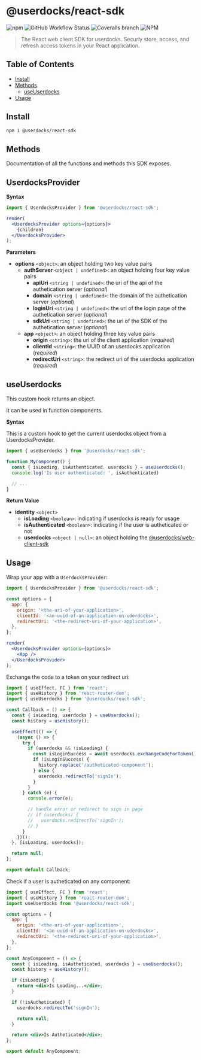 # **@userdocks/react-sdk**

![npm](https://img.shields.io/npm/v/@userdocks/react-sdk?style=flat-square)
![GitHub Workflow Status](https://img.shields.io/github/workflow/status/userdocks/react-sdk/build?style=flat-square)
![Coveralls branch](https://img.shields.io/coveralls/github/userdocks/react-sdk/main?style=flat-square)
![NPM](https://img.shields.io/npm/l/@userdocks/react-sdk?style=flat-square)

> The React web client SDK for userdocks. Securly store, access, and refresh access tokens in your React application.

## Table of Contents

- [Install](#install)
- [Methods](#methods)
  - [useUserdocks](#useUserdocks)
- [Usage](#usage)

## **Install**

```bash
npm i @userdocks/react-sdk
```

## **Methods**

Documentation of all the functions and methods this SDK exposes.

## **UserdocksProvider**

**Syntax**

```jsx
import { UserdocksProvider } from '@userdocks/react-sdk';

render(
  <UserdocksProvider options={options}>
    {children}
  </UserdocksProvider>
);
```

**Parameters**

- **options** `<object>`: an object holding two key value pairs
  - **authServer** `<object | undefined>`: an object holding four key value pairs
    - **apiUri** `<string | undefined>`: the uri of the api of the authetication server (_optional_)
    - **domain** `<string | undefined>`: the domain of the authetication server (_optional_)
    - **loginUri** `<string | undefined>`: the uri of the login page of the authetication server (_optional_)
    - **sdkUri** `<string | undefined>`: the uri of the SDK of the authetication server (_optional_)
  - **app** `<object>`: an object holding three key value pairs
    - **origin** `<string>`: the uri of the client application (_required_)
    - **clientId** `<string>`: the UUID of an userdocks application (_required_)
    - **redirectUri** `<string>`: the redirect uri of the userdocks application (_required_)
## **useUserdocks**

This custom hook returns an object.

It can be used in function components.

**Syntax**

This is a custom hook to get the current userdocks object from a UserdocksProvider.

```js
import { useUserdocks } from '@userdocks/react-sdk';

function MyComponent() {
  const { isLoading, isAuthenticated, userdocks } = useUserdocks();
  console.log('Is user authenticated: ', isAuthenticated)

  // ...
}
```

**Return Value**

- **identity** `<object>`
  - **isLoading** `<boolean>`: indicating if userdocks is ready for usage
  - **isAuthenticated** `<boolean>`: indicating if the user is autheticated or not
  - **userdocks** `<object | null>`: an object holding the [@userdocks/web-client-sdk](https://github.com/userdocks/web-client-sdk#getuserdocks)

## **Usage**

Wrap your app with a `UserdocksProvider`:

```jsx
import { UserdocksProvider } from '@userdocks/react-sdk';

const options = {
  app: {
    origin: '<the-uri-of-your-application>',
    clientId: '<an-uuid-of-an-application-on-uderdocks>',
    redirectUri: '<the-redirect-uri-of-your-application>',
  },
};

render(
  <UserdocksProvider options={options}>
    <App />
  </UserdocksProvider>
);
```

Exchange the code to a token on your redirect uri:

```jsx
import { useEffect, FC } from 'react';
import { useHistory } from 'react-router-dom';
import { useUserdocks } from '@userdocks/react-sdk';

const Callback = () => {
  const { isLoading, userdocks } = useUserdocks();
  const history = useHistory();

  useEffect(() => {
    (async () => {
      try {
        if (userdocks && !isLoading) {
          const isLoginSuccess = await userdocks.exchangeCodeForToken();
          if (isLoginSuccess) {
            history.replace('/autheticated-component');
          } else {
            userdocks.redirectTo('signIn');
          }
        }
      } catch (e) {
        console.error(e);

        // handle error or redirect to sign in page
        // if (userdocks) {
        //   userdocks.redirectTo('signIn');
        // }
      }
    })();
  }, [isLoading, userdocks]);

  return null;
};

export default Callback;
```

Check if a user is autheticated on any component:

```jsx
import { useEffect, FC } from 'react';
import { useHistory } from 'react-router-dom';
import useUserdocks from '@userdocks/react-sdk';

const options = {
  app: {
    origin: '<the-uri-of-your-application>',
    clientId: '<an-uuid-of-an-application-on-uderdocks>',
    redirectUri: '<the-redirect-uri-of-your-application>',
  },
};

const AnyComponent = () => {
  const { isLoading, isAutheticated, userdocks } = useUserdocks();
  const history = useHistory();

  if (isLoading) {
    return <div>Is Loading...</div>;
  }

  if (!isAutheticated) {
    userdocks.redirectTo('signIn');

    return null;
  }

  return <div>Is Autheticated</div>;
};

export default AnyComponent;
```
